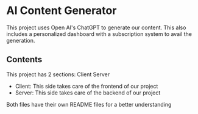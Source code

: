 # AI Content Generator
This project uses Open AI's ChatGPT to generate our content. This also includes a personalized dashboard with a subscription system to avail the generation.

## Contents
This project has 2 sections:
  Client
  Server

- Client: This side takes care of the frontend of our project
- Server: This side takes care of the backend of our project

Both files have their own README files for a better understanding

